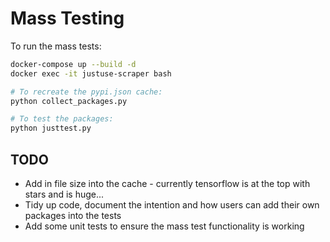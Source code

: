 # Mass Testing

To run the mass tests:

```bash
docker-compose up --build -d
docker exec -it justuse-scraper bash

# To recreate the pypi.json cache:
python collect_packages.py

# To test the packages:
python justtest.py
```

## TODO

- Add in file size into the cache - currently tensorflow is at the top with stars and is huge...
- Tidy up code, document the intention and how users can add their own packages into the tests
- Add some unit tests to ensure the mass test functionality is working
